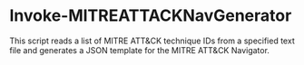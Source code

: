 # Invoke-MITREATTACKNavGenerator
This script reads a list of MITRE ATT&amp;CK technique IDs from a specified text file and generates a JSON template for the MITRE ATT&amp;CK Navigator.
